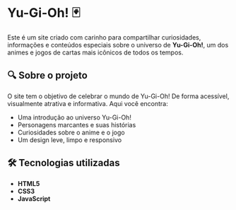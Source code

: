 # Yu-Gi-Oh! 🃏

Este é um site criado com carinho para compartilhar curiosidades, informações e conteúdos especiais sobre o universo de **Yu-Gi-Oh!**, um dos animes e jogos de cartas mais icônicos de todos os tempos.

## 🔍 Sobre o projeto

O site tem o objetivo de celebrar o mundo de Yu-Gi-Oh! De forma acessível, visualmente atrativa e informativa. Aqui você encontra:

- Uma introdução ao universo Yu-Gi-Oh!
- Personagens marcantes e suas histórias
- Curiosidades sobre o anime e o jogo
- Um design leve, limpo e responsivo

## 🛠️ Tecnologias utilizadas

- **HTML5**
- **CSS3**
- **JavaScript**

